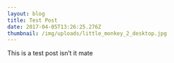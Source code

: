 ```yaml
---
layout: blog
title: Test Post
date: 2017-04-05T13:26:25.276Z
thumbnail: /img/uploads/little_monkey_2_desktop.jpg
---
```


This is a test post isn’t it mate